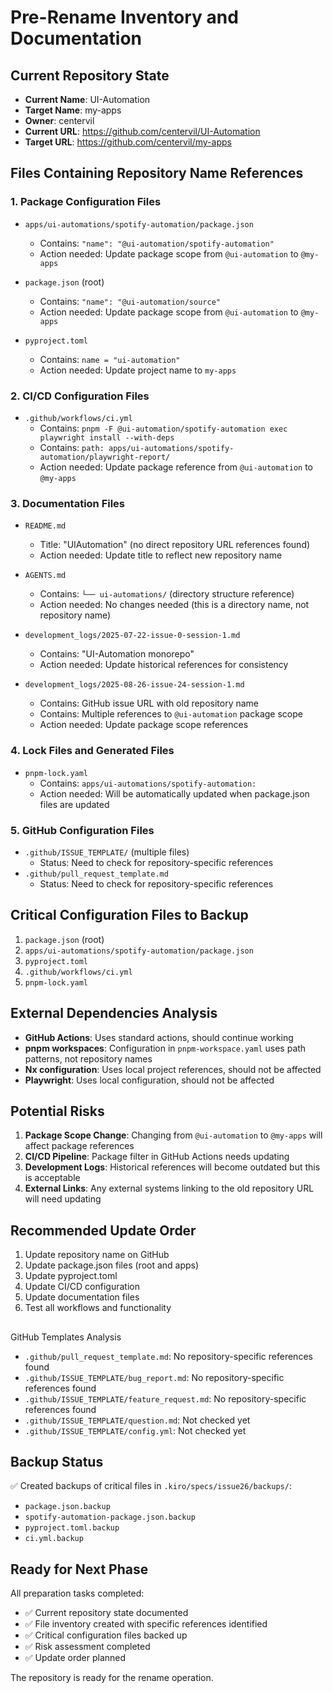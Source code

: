 # Pre-Rename Inventory and Documentation

## Current Repository State

- **Current Name**: UI-Automation
- **Target Name**: my-apps
- **Owner**: centervil
- **Current URL**: https://github.com/centervil/UI-Automation
- **Target URL**: https://github.com/centervil/my-apps

## Files Containing Repository Name References

### 1. Package Configuration Files

- `apps/ui-automations/spotify-automation/package.json`
  - Contains: `"name": "@ui-automation/spotify-automation"`
  - Action needed: Update package scope from `@ui-automation` to `@my-apps`

- `package.json` (root)
  - Contains: `"name": "@ui-automation/source"`
  - Action needed: Update package scope from `@ui-automation` to `@my-apps`

- `pyproject.toml`
  - Contains: `name = "ui-automation"`
  - Action needed: Update project name to `my-apps`

### 2. CI/CD Configuration Files

- `.github/workflows/ci.yml`
  - Contains: `pnpm -F @ui-automation/spotify-automation exec playwright install --with-deps`
  - Contains: `path: apps/ui-automations/spotify-automation/playwright-report/`
  - Action needed: Update package reference from `@ui-automation` to `@my-apps`

### 3. Documentation Files

- `README.md`
  - Title: "UIAutomation" (no direct repository URL references found)
  - Action needed: Update title to reflect new repository name

- `AGENTS.md`
  - Contains: `└── ui-automations/` (directory structure reference)
  - Action needed: No changes needed (this is a directory name, not repository name)

- `development_logs/2025-07-22-issue-0-session-1.md`
  - Contains: "UI-Automation monorepo"
  - Action needed: Update historical references for consistency

- `development_logs/2025-08-26-issue-24-session-1.md`
  - Contains: GitHub issue URL with old repository name
  - Contains: Multiple references to `@ui-automation` package scope
  - Action needed: Update package scope references

### 4. Lock Files and Generated Files

- `pnpm-lock.yaml`
  - Contains: `apps/ui-automations/spotify-automation:`
  - Action needed: Will be automatically updated when package.json files are updated

### 5. GitHub Configuration Files

- `.github/ISSUE_TEMPLATE/` (multiple files)
  - Status: Need to check for repository-specific references
- `.github/pull_request_template.md`
  - Status: Need to check for repository-specific references

## Critical Configuration Files to Backup

1. `package.json` (root)
2. `apps/ui-automations/spotify-automation/package.json`
3. `pyproject.toml`
4. `.github/workflows/ci.yml`
5. `pnpm-lock.yaml`

## External Dependencies Analysis

- **GitHub Actions**: Uses standard actions, should continue working
- **pnpm workspaces**: Configuration in `pnpm-workspace.yaml` uses path patterns, not repository names
- **Nx configuration**: Uses local project references, should not be affected
- **Playwright**: Uses local configuration, should not be affected

## Potential Risks

1. **Package Scope Change**: Changing from `@ui-automation` to `@my-apps` will affect package references
2. **CI/CD Pipeline**: Package filter in GitHub Actions needs updating
3. **Development Logs**: Historical references will become outdated but this is acceptable
4. **External Links**: Any external systems linking to the old repository URL will need updating

## Recommended Update Order

1. Update repository name on GitHub
2. Update package.json files (root and apps)
3. Update pyproject.toml
4. Update CI/CD configuration
5. Update documentation files
6. Test all workflows and functionality

##

GitHub Templates Analysis

- `.github/pull_request_template.md`: No repository-specific references found
- `.github/ISSUE_TEMPLATE/bug_report.md`: No repository-specific references found
- `.github/ISSUE_TEMPLATE/feature_request.md`: No repository-specific references found
- `.github/ISSUE_TEMPLATE/question.md`: Not checked yet
- `.github/ISSUE_TEMPLATE/config.yml`: Not checked yet

## Backup Status

✅ Created backups of critical files in `.kiro/specs/issue26/backups/`:

- `package.json.backup`
- `spotify-automation-package.json.backup`
- `pyproject.toml.backup`
- `ci.yml.backup`

## Ready for Next Phase

All preparation tasks completed:

- ✅ Current repository state documented
- ✅ File inventory created with specific references identified
- ✅ Critical configuration files backed up
- ✅ Risk assessment completed
- ✅ Update order planned

The repository is ready for the rename operation.
